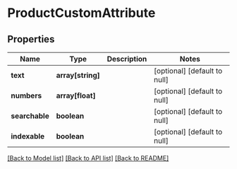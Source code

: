 # ProductCustomAttribute

## Properties
Name | Type | Description | Notes
------------ | ------------- | ------------- | -------------
**text** | **array[string]** |  | [optional] [default to null]
**numbers** | **array[float]** |  | [optional] [default to null]
**searchable** | **boolean** |  | [optional] [default to null]
**indexable** | **boolean** |  | [optional] [default to null]

[[Back to Model list]](../README.md#documentation-for-models) [[Back to API list]](../README.md#documentation-for-api-endpoints) [[Back to README]](../README.md)



